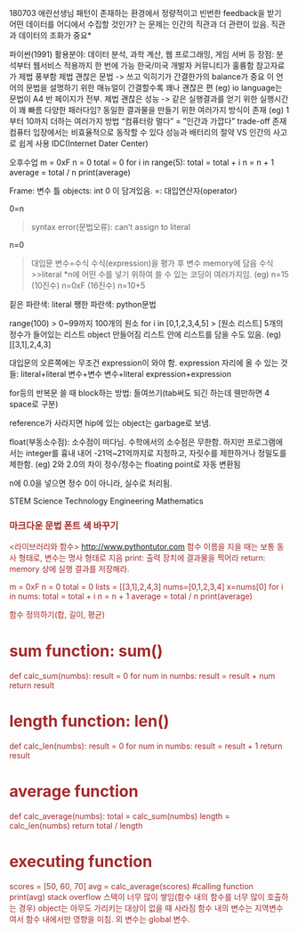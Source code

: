 180703
애란선생님
패턴이 존재하는 환경에서 정량적이고 빈번한 feedback을 받기
어떤 데이터를 어디에서 수집할 것인가? 는 문제는 인간의 직관과 더 관련이 있음.
직관과 데이터의 조화가 중요*

파이썬(1991)
활용분야: 데이터 분석, 과학 계산, 웹 프로그래밍, 게임 서버 등
장점:
분석부터 웹서비스 적용까지 한 번에 가능
	한국/미국 개발자 커뮤니티가 훌륭함
	참고자료가 제법 풍부함
	제법 괜찮은 문법 -> 쓰고 익히기가 간결한가의 balance가 중요
		이 언어의 문법을 설명하기 위한 매뉴얼이 간결할수록 꽤나 괜찮은 편
		(eg) io language는 문법이 A4 반 페이지가 전부.
	제법 괜찮은 성능 -> 같은 실행결과를 얻기 위한 실행시간이 꽤 빠름
	다양한 패러다임? 동일한 결과물을 만들기 위한 여러가지 방식이 존재
		(eg) 1부터 10까지 더하는 여러가지 방법
	“컴퓨터랑 멀다” = ”인간과 가깝다”  trade-off 존재
		컴퓨터 입장에서는 비효율적으로 동작할 수 있다
		성능과 배터리의 절약 VS 인간의 사고로 쉽게 사용
IDC(Internet Dater Center)

오후수업
m = 0xF
n = 0
total = 0
for i in range(5):
    total = total + i
    n = n + 1
average = total / n
print(average)


Frame: 변수 틀
objects: int 0 이 담겨있음.
=: 대입연산자(operator)

0=n
> syntax error(문법오류): can’t assign to literal

n=0
> 대입문
> 변수=수식
> 수식(expression)을 평가 후 변수 memory에 담음
수식>>literal
*n에 어떤 수를 넣기 위하여 쓸 수 있는 코딩이 여러가지임.
(eg) n=15 (10진수) n=0xF (16진수) n=10+5

짙은 파란색: literal
쨍한 파란색: python문법

range(100) > 0~99까지 100개의 원소
for i in [0,1,2,3,4,5] > [원소 리스트] 5개의 정수가 들어있는 리스트 object 만들어짐
리스트 안에 리스트를 담을 수도 있음.
(eg) [[3,1],2,4,3]

대입문의 오른쪽에는 무조건 expression이 와야 함.
expression 자리에 올 수 있는 것들:
literal+literal
변수+변수
변수+literal
expression+expression

for등의 반복문 쓸 때 block하는 방법: 들여쓰기(tab써도 되긴 하는데 웬만하면 4 space로 구분)

reference가 사라지면 hip에 있는 object는 garbage로 보냄.

float(부동소수점): 소수점이 떠다님.
수학에서의 소수점은 무한함. 하지만 프로그램에서는 integer를 흉내 내어 -21억~21억까지로 지정하고, 자릿수를 제한하거나 정밀도를 제한함.
(eg) 2와 2.0의 차이
정수/정수는 floating point로 자동 변환됨

n에 0.0을 넣으면 정수 0이 아니라, 실수로 처리됨.

STEM
Science Technology Engineering Mathematics

### <font color=brown> 마크다운 문법 폰트 색 바꾸기

<라이브러리와 함수>
http://www.pythontutor.com
함수 이름을 지을 때는 보통 동사 형태로, 변수는 명사 형태로 지음
print: 출력 장치에 결과물을 찍어라
return: memory 상에 실행 결과를 저장해라.

m = 0xF
n = 0
total = 0
lists = [[3,1],2,4,3]
nums=[0,1,2,3,4]
x=nums[0]
for i in nums:
    total = total + i
    n = n + 1
average = total / n
print(average)

함수 정의하기(합, 길이, 평균)
# sum function: sum()
def calc_sum(numbs):
    result = 0
    for num in numbs:
        result = result + num
    return result

# length function: len()
def calc_len(numbs):
    result = 0
    for num in numbs:
        result = result + 1
    return result

# average function
def calc_average(numbs):
    total = calc_sum(numbs)
    length = calc_len(numbs)
    return total / length

# executing function
scores = [50, 60, 70]
avg = calc_average(scores)    #calling function
print(avg)
stack overflow 스택이 너무 많이 쌓임(함수 내의 함수를 너무 많이 호출하는 경우)
object는 아무도 가리키는 대상이 없을 때 사라짐
함수 내의 변수는 지역변수여서 함수 내에서만 영향을 미침. 외 변수는 global 변수.


